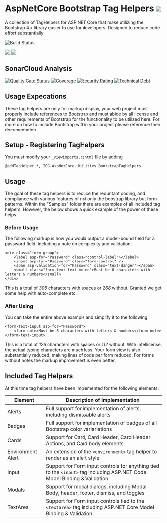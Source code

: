 # AspNetCore Bootstrap Tag Helpers ![](https://img.shields.io/github/license/iowacomputergurus/aspnetcore.utilities.bootstraptaghelpers.svg)

A collection of TagHelpers for ASP.NET Core that make utilizing the Bootstrap 4.x library easier to use for developers.  Designed to reduce code effort substantially

![Build Status](https://github.com/IowaComputerGurus/aspnetcore.utilities.bootstraptaghelpers/actions/workflows/ci-build.yml/badge.svg)

![](https://img.shields.io/nuget/v/icg.aspnetcore.utilities.bootstraptaghelpers.svg) ![](https://img.shields.io/nuget/dt/icg.aspnetcore.utilities.bootstraptaghelpers.svg)

## SonarCloud Analysis

[![Quality Gate Status](https://sonarcloud.io/api/project_badges/measure?project=IowaComputerGurus_aspnetcore.utilities.bootstraptaghelpers&metric=alert_status)](https://sonarcloud.io/dashboard?id=IowaComputerGurus_aspnetcore.utilities.bootstraptaghelpers)
[![Coverage](https://sonarcloud.io/api/project_badges/measure?project=IowaComputerGurus_aspnetcore.utilities.bootstraptaghelpers&metric=coverage)](https://sonarcloud.io/dashboard?id=IowaComputerGurus_aspnetcore.utilities.bootstraptaghelpers)
[![Security Rating](https://sonarcloud.io/api/project_badges/measure?project=IowaComputerGurus_aspnetcore.utilities.bootstraptaghelpers&metric=security_rating)](https://sonarcloud.io/dashboard?id=IowaComputerGurus_aspnetcore.utilities.bootstraptaghelpers)
[![Technical Debt](https://sonarcloud.io/api/project_badges/measure?project=IowaComputerGurus_aspnetcore.utilities.bootstraptaghelpers&metric=sqale_index)](https://sonarcloud.io/dashboard?id=IowaComputerGurus_aspnetcore.utilities.bootstraptaghelpers)

## Usage Expecations

These tag helpers are only for markup display, your web project must properly include references to Bootstrap and must abide by all license and other requirements of Bootstrap for the functionality to be utilized here.  For more on how to include Bootstrap within your project please reference their documentation.


## Setup - Registering TagHelpers

You must modify your `_viewimports.cshtml` file by adding

``` html+razor
@addTagHelper *, ICG.AspNetCore.Utilities.BootstrapTagHelpers
```

## Usage

The goal of these tag helpers is to reduce the reduntant coding, and compliance with various features of not only the boostrap library but form patterns.  Within the "Samples" folder there are examples of all included tag helpers.  However, the below shows a quick example of the power of these helps.

### Before Usage

The following markup is how you would output a model-bound field for a password field, including a note on complexity and validation.

``` razor
<div class="form-group">
    <label asp-for="Password" class="control-label"></label>
    <input asp-for="Password" class="form-control" />
    <span asp-validation-for="Password" class="text-danger"></span>
    <small class="form-text text-muted">Must be 8 characters with letters & numbers</small>
</div>
```

This is a total of *306* characters with spaces or *268* without.  Granted we get some help with auto-complete etc.

### After Using

You can take the entire above example and simplify it to the following

``` razor
<form-text-input asp-for="Password">
    <form-note>Must be 8 characters with letters & numbers</form-note>
</form-text-input>
```

This is a total of *126* characters with spaces or *112* without.  With intellisense, the actual typing characters are much less.  Your form view is also substantially reduced, making lines of code per form reduced.  For forms without notes the markup improvement is even better.


## Included Tag Helpers

At this time tag helpers have been implemented for the following elements.

| Element | Description of Implementation |
| --- | --- |
| Alerts | Full support for implementation of alerts, including dismissable alerts |
| Badges | Full support for implementation of badges of all Bootstrap color variariations |
| Cards | Support for Card, Card Header, Card Header Actions, and Card body elements |
| Environment Alert | An extension of the `<environment>` tag helper to render as an alert style |
| Input | Support for Form input controls for anything tied to the `<input>` tag including ASP.NET Code Model Binding & Validation |
| Modals | Support for modal dialogs, including Modal Body, header, footer, dismiss, and toggles |
| TextArea | Support for Form input controls tied to the `<textarea>` tag including ASP.NET Core Model Binding & Validation | 
